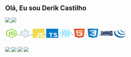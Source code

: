 ## Olá, Eu sou Derik Castilho
 <div>
  <a href="https://github.com/xdxddxd">
  <img height="180em" src="https://github-readme-stats.vercel.app/api?username=xdxddxd&show_icons=true&theme=chartreuse-dark&include_all_commits=true&count_private=true"/>
  <img height="180em" src="https://github-readme-stats.vercel.app/api/top-langs/?username=xdxddxd&layout=compact&langs_count=7&theme=chartreuse-dark"/>
</div>
<div style="display: inline_block"><br>
  <img align="center" alt="xd-nodejs" height="30" width="40" src="https://raw.githubusercontent.com/devicons/devicon/master/icons/nodejs/nodejs-original.svg">
  <img align="center" alt="xd-electron" height="30" width="40" src="https://raw.githubusercontent.com/devicons/devicon/master/icons/electron/electron-original.svg">
  <img align="center" alt="xd-Js" height="30" width="40" src="https://raw.githubusercontent.com/devicons/devicon/master/icons/javascript/javascript-plain.svg">
  <img align="center" alt="xd-Ts" height="30" width="40" src="https://raw.githubusercontent.com/devicons/devicon/master/icons/typescript/typescript-plain.svg">
  <img align="center" alt="xd-React" height="30" width="40" src="https://raw.githubusercontent.com/devicons/devicon/master/icons/react/react-original.svg">
  <img align="center" alt="xd-HTML" height="30" width="40" src="https://raw.githubusercontent.com/devicons/devicon/master/icons/html5/html5-original.svg">
  <img align="center" alt="xd-CSS" height="30" width="40" src="https://raw.githubusercontent.com/devicons/devicon/master/icons/css3/css3-original.svg">
  <img align="center" alt="xd-php" height="30" width="40" src="https://raw.githubusercontent.com/devicons/devicon/master/icons/php/php-original.svg">
  <img align="center" alt="xd-electron" height="30" width="40" src="https://raw.githubusercontent.com/devicons/devicon/master/icons/jquery/jquery-original.svg">
</div>
  
  ##
 
<div> 
  <a href="https://instagram.com/derik.js" target="_blank"><img src="https://img.shields.io/badge/-Instagram-%23E4405F?style=for-the-badge&logo=instagram&logoColor=white" target="_blank"></a>
 	<a href="https://www.twitch.tv/xdxddxd" target="_blank"><img src="https://img.shields.io/badge/Twitch-9146FF?style=for-the-badge&logo=twitch&logoColor=white" target="_blank"></a>
  <a href = "mailto:derik.marco.castilho@gmail.com"><img src="https://img.shields.io/badge/-Gmail-%23333?style=for-the-badge&logo=gmail&logoColor=white" target="_blank"></a>
  <a href="https://www.linkedin.com/in/derik-castilho" target="_blank"><img src="https://img.shields.io/badge/-LinkedIn-%230077B5?style=for-the-badge&logo=linkedin&logoColor=white" target="_blank"></a> 
 
 <!-- ![Snake animation](https://github.com/xdxddxd/xdxddxd/blob/output/github-contribution-grid-snake.svg) -->
 
</div>
